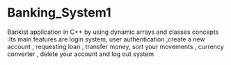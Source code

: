 # Banking_System1
Bankist application in C++ by using dynamic arrays and classes concepts :Its main features are login system, user authentication ,create a new account , requesting loan , transfer money, sort your movements , currency converter , delete your account and log out system 
